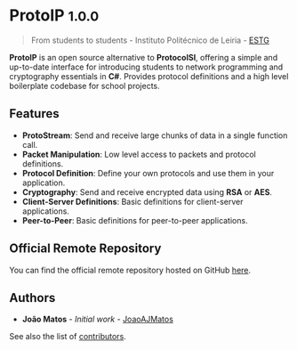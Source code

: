 # ProtoIP <small>1.0.0</small>

> From students to students - Instituto Politécnico de Leiria - [ESTG](https://www.ipleiria.pt/estg/)

**ProtoIP** is an open source alternative to **ProtocolSI**, offering a simple and up-to-date interface for introducing students to network programming and cryptography essentials in **C#**. Provides protocol definitions and a high level boilerplate codebase for school projects.

## Features

- **ProtoStream**: Send and receive large chunks of data in a single function call.
- **Packet Manipulation**: Low level access to packets and protocol definitions.
- **Protocol Definition**: Define your own protocols and use them in your application.
- **Cryptography**: Send and receive encrypted data using **RSA** or **AES**.
- **Client-Server Definitions**: Basic definitions for client-server applications.
- **Peer-to-Peer**: Basic definitions for peer-to-peer applications.

## Official Remote Repository

You can find the official remote repository hosted on GitHub [here](https://github.com/JoaoAJMatos/ProtoIP).

## Authors

- **João Matos** - *Initial work* - [JoaoAJMatos](https://github.com/JoaoAJMatos)

See also the list of [contributors]().
